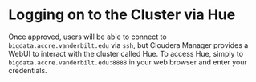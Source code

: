 # Logging on to the Cluster via Hue

Once approved, users will be
able to connect to `bigdata.accre.vanderbilt.edu` via `ssh`, but Cloudera 
Manager provides a WebUI to interact with the cluster called Hue.
To access Hue, simply to `bigdata.accre.vanderbilt.edu:8888` in your web browser
and enter your credentials.
